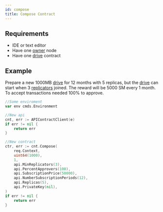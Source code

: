 ```yaml
---
id: compose
title: Compose Contract
---
```


## Requirements

- IDE or text editor
- Have one [owner](../../roles/owner.md) node
- Have one [drive](../../built_in_features/drive/overview.md) contract

## Example

Prepare a new 1000MB [drive](../../built_in_features/drive/overview.md) for 12 months with 5 replicas, but the [drive](../../built_in_features/drive/overview.md) can start when 3 [replicators](../../roles/replicator.md) joined. The reward will be 5000 SM every 1 month. To accept transactions needed 100% to approve.

```go
//Some enviroment
var env cmds.Environment

//New api
cnt, err := APIContractClient(e)
if err != nil {
	return err
}

//New contract
ctr, err := cnt.Compose(
	req.Context,
	uint64(1000),
	1,
	api.MinReplicators(3),
	api.PercentApprovers(100),
	api.SubscriptionPrice(50000),
	api.NumberSubscriptionPeriods(12),
	api.Replicas(5),
	api.PrivateKey(nil),
)
if err != nil {
	return err
}
```
